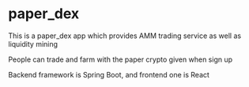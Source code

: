 # paper_dex

This is a paper_dex app which provides AMM trading service as well as liquidity mining

People can trade and farm with the paper crypto given when sign up

Backend framework is Spring Boot, and frontend one is React
